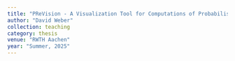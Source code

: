 ```yaml
---
title: "PReVision - A Visualization Tool for Computations of Probabilistic Term Rewriting"
author: "David Weber"
collection: teaching
category: thesis
venue: "RWTH Aachen"
year: "Summer, 2025"
---
```

